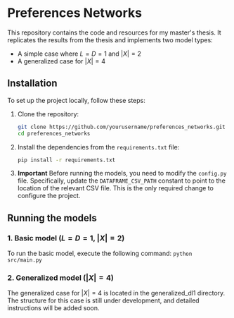# Preferences Networks

This repository contains the code and resources for my master's thesis. It replicates the results from the thesis and implements two model types:  
- A simple case where $L=D=1$ and $|X|=2$
- A generalized case for $|X|=4$

## Installation

To set up the project locally, follow these steps:

1. Clone the repository:
   ```bash
   git clone https://github.com/yourusername/preferences_networks.git
   cd preferences_networks

2. Install the dependencies from the `requirements.txt` file:
   ```bash
   pip install -r requirements.txt
3. **Important** Before running the models, you need to modify the `config.py` file. Specifically, update the `DATAFRAME_CSV_PATH` constant to point to the location of the relevant CSV file. This is the only required change to configure the project.


## Running the models

### 1. Basic model ($L=D=1$, $|X|=2$)

To run the basic model, execute the following command:
    ```python src/main.py ```

### 2. Generalized model ($|X|=4$)
The generalized case for $|X|=4$ is located in the generalized_dl1 directory. The structure for this case is still under development, and detailed instructions will be added soon.


